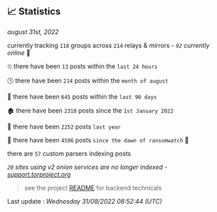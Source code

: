 
## 📈 Statistics
_august 31st, 2022_

currently tracking `118` groups across `214` relays & mirrors - _`92` currently online_ 📡

⏲ there have been `13` posts within the `last 24 hours`

🕓 there have been `214` posts within the `month of august`

📅 there have been `645` posts within the `last 90 days`

🏚 there have been `2310` posts since the `1st January 2022`

🚀 there have been `2252` posts `last year`

🦕 there have been `4596` posts `since the dawn of ransomwatch` 🐣

there are `57` custom parsers indexing posts

_`20` sites using v2 onion services are no longer indexed - [support.torproject.org](https://support.torproject.org/onionservices/v2-deprecation/)_

> see the project [README](https://github.com/jmousqueton/ransomwatch#readme) for backend technicals



Last update : _Wednesday 31/08/2022 08:52:44 (UTC)_

